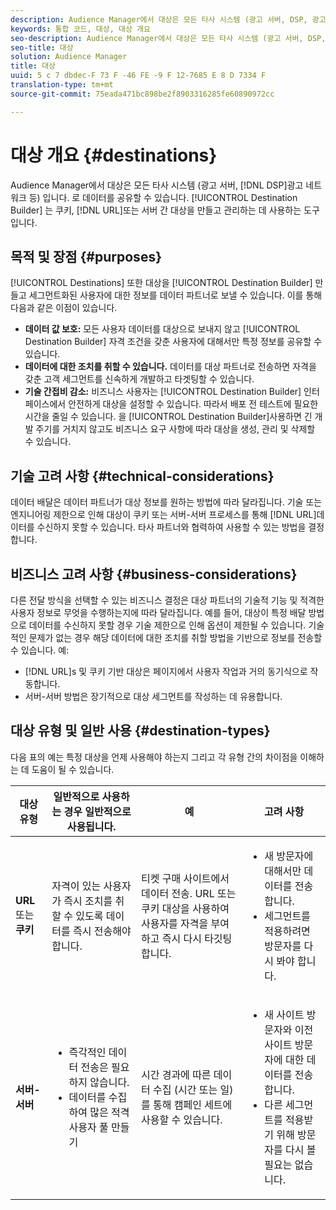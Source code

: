 ```yaml
---
description: Audience Manager에서 대상은 모든 타사 시스템 (광고 서버, DSP, 광고 네트워크 등) 입니다. 로 데이터를 공유할 수 있습니다. 대상 빌더는 쿠키, URL 또는 서버-서버 대상을 만들고 관리하는 데 사용한 도구입니다.
keywords: 통합 코드, 대상, 대상 개요
seo-description: Audience Manager에서 대상은 모든 타사 시스템 (광고 서버, DSP, 광고 네트워크 등) 입니다. 로 데이터를 공유할 수 있습니다. 대상 빌더는 쿠키, URL 또는 서버-서버 대상을 만들고 관리하는 데 사용한 도구입니다.
seo-title: 대상
solution: Audience Manager
title: 대상
uuid: 5 c 7 dbdec-F 73 F -46 FE -9 F 12-7685 E 8 D 7334 F
translation-type: tm+mt
source-git-commit: 75eada471bc898be2f8903316285fe60890972cc

---
```



# 대상 개요 {#destinations}

Audience Manager에서 대상은 모든 타사 시스템 (광고 서버, [!DNL DSP]광고 네트워크 등) 입니다. 로 데이터를 공유할 수 있습니다. [!UICONTROL Destination Builder] 는 쿠키, [!DNL URL]또는 서버 간 대상을 만들고 관리하는 데 사용하는 도구입니다.

## 목적 및 장점 {#purposes}

<!-- c_destinations.xml -->

[!UICONTROL Destinations] 또한 대상을 [!UICONTROL Destination Builder] 만들고 세그먼트화된 사용자에 대한 정보를 데이터 파트너로 보낼 수 있습니다. 이를 통해 다음과 같은 이점이 있습니다.

* **데이터 값 보호:** 모든 사용자 데이터를 대상으로 보내지 않고 [!UICONTROL Destination Builder] 자격 조건을 갖춘 사용자에 대해서만 특정 정보를 공유할 수 있습니다.
* **데이터에 대한 조치를 취할 수 있습니다.** 데이터를 대상 파트너로 전송하면 자격을 갖춘 고객 세그먼트를 신속하게 개발하고 타겟팅할 수 있습니다.
* **기술 간접비 감소:** 비즈니스 사용자는 [!UICONTROL Destination Builder] 인터페이스에서 안전하게 대상을 설정할 수 있습니다. 따라서 배포 전 테스트에 필요한 시간을 줄일 수 있습니다. 을 [!UICONTROL Destination Builder]사용하면 긴 개발 주기를 거치지 않고도 비즈니스 요구 사항에 따라 대상을 생성, 관리 및 삭제할 수 있습니다.

## 기술 고려 사항 {#technical-considerations}

<!-- destination-delivery-methods.xml -->

데이터 배달은 데이터 파트너가 대상 정보를 원하는 방법에 따라 달라집니다. 기술 또는 엔지니어링 제한으로 인해 대상이 쿠키 또는 서버-서버 프로세스를 통해 [!DNL URL]데이터를 수신하지 못할 수 있습니다. 타사 파트너와 협력하여 사용할 수 있는 방법을 결정합니다.

## 비즈니스 고려 사항 {#business-considerations}

다른 전달 방식을 선택할 수 있는 비즈니스 결정은 대상 파트너의 기술적 기능 및 적격한 사용자 정보로 무엇을 수행하는지에 따라 달라집니다. 예를 들어, 대상이 특정 배달 방법으로 데이터를 수신하지 못할 경우 기술 제한으로 인해 옵션이 제한될 수 있습니다. 기술적인 문제가 없는 경우 해당 데이터에 대한 조치를 취할 방법을 기반으로 정보를 전송할 수 있습니다. 예:

* [!DNL URL]s 및 쿠키 기반 대상은 페이지에서 사용자 작업과 거의 동기식으로 작동합니다.
* 서버-서버 방법은 장기적으로 대상 세그먼트를 작성하는 데 유용합니다.

## 대상 유형 및 일반 사용 {#destination-types}

다음 표의 예는 특정 대상을 언제 사용해야 하는지 그리고 각 유형 간의 차이점을 이해하는 데 도움이 될 수 있습니다.

| 대상 유형 | 일반적으로 사용하는 경우 일반적으로 사용됩니다. | 예 | 고려 사항 |
|--- |--- |--- |--- |
| **URL** 또는 **쿠키** | 자격이 있는 사용자가 즉시 조치를 취할 수 있도록 데이터를 즉시 전송해야 합니다. | 티켓 구매 사이트에서 데이터 전송. URL 또는 쿠키 대상을 사용하여 사용자를 자격을 부여하고 즉시 다시 타깃팅합니다. | <ul><li>새 방문자에 대해서만 데이터를 전송합니다. </li><li>세그먼트를 적용하려면 방문자를 다시 봐야 합니다.</li></ul> |
| **서버-서버** | <ul><li>즉각적인 데이터 전송은 필요하지 않습니다.</li><li>데이터를 수집하여 많은 적격 사용자 풀 만들기</li></ul> | 시간 경과에 따른 데이터 수집 (시간 또는 일) 를 통해 캠페인 세트에 사용할 수 있습니다. | <ul><li>새 사이트 방문자와 이전 사이트 방문자에 대한 데이터를 전송합니다. </li><li>다른 세그먼트를 적용받기 위해 방문자를 다시 볼 필요는 없습니다.</li></ul> |
